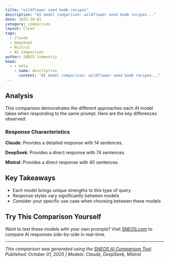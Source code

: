 ```yaml
---
title: "wildflower seed bomb recipes"
description: "AI model comparison: wildflower seed bomb recipes..."
date: 2025-10-01
category: comparison
layout: Clean
tags:
  - Claude
  - DeepSeek
  - Mistral
  - AI Comparison
author: SNEOS Community
head:
  - - meta
    - name: description
      content: "AI model comparison: wildflower seed bomb recipes..."
---
```


<ChatComparison
  title="wildflower seed bomb recipes"
  prompt="wildflower seed bomb recipes"
  :responses='{"Claude": "# DIY Wildflower Seed Bomb Recipes\n\nSeed bombs are a fun, eco-friendly way to spread wildflowers in suitable areas. Here are several effective recipes:\n\n## Basic Clay Recipe\n**Ingredients:**\n- 5 parts red clay powder\n- 3 parts compost or potting soil\n- 1 part native wildflower seeds\n- Water (as needed)\n\n**Instructions:**\n1. Mix dry ingredients in a bowl\n2. Gradually add water until mixture holds together\n3. Roll into walnut-sized balls\n4. Let dry for 24-48 hours\n\n## Paper Pulp Version\n**Ingredients:**\n- Shredded newspaper or paper towels\n- Native wildflower seeds\n- Compost\n- Water\n\n**Instructions:**\n1. Soak paper in water for 2 hours\n2. Blend into pulp\n3. Mix with equal parts compost and seeds\n4. Form balls and air dry\n\n## No-Clay Recipe\n**Ingredients:**\n- 3 parts potting soil\n- 1 part flour\n- 1 part wildflower seeds\n- Water\n\n**Instructions:**\n1. Mix dry ingredients\n2. Add water slowly until moldable\n3. Shape into balls\n4. Dry completely before use\n\n## Important Tips\n\n- **Use native species** appropriate for your region\n- **Get permission** before throwing on private property\n- **Best timing**: Fall or early spring planting\n- **Choose appropriate locations**: Disturbed soil, vacant lots, roadside areas (where legal)\n- **Storage**: Keep dried seed bombs in a cool, dry place\n\n## Recommended Native Wildflower Mixes\n- **Eastern US**: Black-eyed Susan, Purple Coneflower, Wild Bergamot\n- **Western US**: California Poppy, Lupine, Indian Paintbrush\n- **General**: Cosmos, Zinnias, Sunflowers (though these aren\u0027t native everywhere)\n\nWould you like specific native plant recommendations for your region?", "DeepSeek": "Of course! Making wildflower seed bombs is a fun, easy, and rewarding project for all ages. They are a fantastic way to guerilla garden, beautify neglected spaces, or simply plant in your own yard in a creative way.\n\nHere are a few classic and effective wildflower seed bomb recipes, from the simplest to the most durable.\n\n---\n\n### **A Crucial First Step: Choosing the Right Seeds**\n\nThis is the most important part for ecological success!\n* **Go Native:** Choose a mix of native wildflowers for your region. These are adapted to your local climate, require less water, and are most beneficial to local pollinators (bees, butterflies) and birds.\n* **Avoid Invasives:** Do not use invasive species or non-native ornamental flowers that can escape and harm local ecosystems.\n* **Source Responsibly:** Buy from a reputable native seed supplier.\n* **Consider the Site:** Is it sunny or shady? Dry or wet? Choose a seed mix that matches the conditions where you\u0027ll be throwing your bombs.\n\n---\n\n### **Recipe 1: The Classic Clay Seed Bomb (The Fukuoka Method)**\n\nThis is the most common and durable recipe. The clay protects the seeds from birds and wind until rain dissolves the bomb.\n\n**Ingredients:**\n* 1 part native wildflower seeds\n* 3 parts clay (powdered red or brown pottery clay is ideal, available at craft stores)\n* 5 parts compost or potting soil (sifted to remove large chunks)\n* Water (as needed)\n\n**Instructions:**\n1. **Mix Dry Ingredients:** In a large bowl, combine the seeds, clay powder, and compost. Mix thoroughly so the seeds are evenly distributed.\n2. **Add Water Slowly:** Slowly add water a little at a time, mixing with your hands. You want a consistency like Play-Doh or cookie dough\u2014moldable but not soggy.\n3. **Form the Bombs:** Pinch off small amounts of the mixture and roll them into firm, marble-sized balls. Don\u0027t make them too big, or they might not break down easily.\n4. **Dry:** Place the finished seed bombs on a tray lined with newspaper or parchment paper. Let them air dry for 24-48 hours in a well-ventilated area until they are completely hard.\n\n**Why it works:** The clay shell hardens, making the bomb easy to throw and protecting the seeds. The compost provides immediate nutrients for the seedlings once the clay dissolves in the rain.\n\n---\n\n### **Recipe 2: The Simple Paper Seed Bomb (Great for Kids)**\n\nThis method uses recycled paper and is less messy. The paper acts as the carrier and mulch for the seeds.\n\n**Ingredients:**\n* Colored construction paper or egg cartons (non-glossy, avoid plastic-lined)\n* Native wildflower seeds\n* Water\n* Blender (or a bowl for hand-mashing)\n* Cookie cutters (optional)\n* Screen or colander\n\n**Instructions:**\n1. **Tear \u0026 Soak:** Tear the paper into small pieces (about 1-inch squares). Place them in a bowl and cover with warm water. Soak for at least 30 minutes, or overnight.\n2. **Blend into Pulp:** Transfer the soaked paper to a blender. Blend until it becomes a smooth, pulpy slurry. Add a generous pinch of seeds and pulse just a few times to mix (don\u0027t blend them into oblivion!).\n3. **Drain the Pulp:** Pour the pulp into a colander or over a screen and press out the excess water.\n4. **Form Shapes:** You can either:\n * **Scoop and Squeeze:** Take a small handful of pulp, squeeze out more water, and form it into a small ball or a flat disc.\n * **Use Cookie Cutters:** Place cookie cutters on a towel, fill them with pulp, and press down firmly to remove water.\n5. **Dry Completely:** Let your paper seed bombs dry completely for a day or two. They will shrink and harden as they dry.\n\n**Why it works:** The paper pulp holds the seeds and, when wet, provides a moist environment for them to germinate. It\u0027s a fantastic recycling project.\n\n---\n\n### **Recipe 3: The \u0022Flinging Dough\u0022 Seed Bomb (No-Dry Method)**\n\nThis is a great, immediate-use recipe. You don\u0027t have to wait for them to dry; you can use them right away as a \u0022dough.\u0022\n\n**Ingredients:**\n* 2 parts potting soil or compost\n* 1 part flour (all-purpose or natural clay)\n* Enough water to make a thick, sticky dough\n* 1 part native wildflower seeds\n\n**Instructions:**\n1. **Make the Dough:** In a bowl, mix the soil and flour. Slowly add water and mix with your hands until a thick, sticky dough forms.\n2. **Add Seeds:** Gently knead the seeds into the dough until they are evenly distributed.\n3. **Form \u0026 Fling:** Break off small pieces and roll them into balls. These won\u0027t be as sturdy as clay bombs, but they are ready to be thrown or placed in your desired spot immediately.\n\n**Why it works:** The flour and water create a simple binder that holds the seed bomb together just long enough to get it to its destination. The soil provides the growing medium.\n\n---\n\n### **How to Use Your Seed Bombs**\n\n* **Timing is Everything:** The best time to \u0022bomb\u0022 is in the spring or fall, coinciding with natural rainy seasons.\n* **Aim for Bare Ground:** Throw your seed bombs onto disturbed, bare soil. They won\u0027t be as successful in thick, established lawns.\n* **Don\u0027t Bury Them:** Just toss them and let nature do the work. The whole point is that they will break down with rain.\n* **Guerrilla Gardening:** Toss them into vacant lots, roadside ditches (with care), or other neglected urban spaces to spread beauty. **(Always get permission if you\u0027re unsure about the land.)**\n\n### **Tips for Success**\n\n* **Label Them:** If you make different mixes (e.g., \u0022Sunny Mix,\u0022 \u0022Shade Mix\u0022), store them in labeled paper bags or jars.\n* **Storage:** Keep dried seed bombs in a cool, dry place until you\u0027re ready to use them.\n* **Patience:** Nature works on its own schedule. It might take a few weeks for the seeds to germinate after a good rain.\n\nHappy bomb making", "Mistral": "Wildflower seed bombs are a fun and eco-friendly way to spread native wildflowers. Here are a few simple recipes to create your own seed bombs:\n\n### Recipe 1: Clay and Soil Seed Bombs\n\n**Ingredients:**\n- 1 part wildflower seeds (native to your area)\n- 3 parts red clay powder\n- 5 parts compost or potting soil\n- Water\n\n**Instructions:**\n1. Mix the wildflower seeds, red clay powder, and compost or potting soil in a large bowl.\n2. Slowly add water while mixing until the mixture reaches a consistency similar to cookie dough.\n3. Roll the mixture into small balls, about the size of a marble.\n4. Place the seed bombs on a tray lined with parchment paper and let them dry for 24-48 hours.\n5. Once dry, store them in a cool, dry place until ready to use.\n\n### Recipe 2: Paper Pulp Seed Bombs\n\n**Ingredients:**\n- 1 part wildflower seeds\n- 2 parts shredded paper (newspaper or recycled paper)\n- Water\n\n**Instructions:**\n1. Soak the shredded paper in water for a few hours until it becomes soft and pulpy.\n2. Blend the paper pulp in a blender until smooth.\n3. Squeeze out excess water from the pulp.\n4. Mix the wildflower seeds into the paper pulp.\n5. Form the mixture into small balls and let them dry for 24-48 hours.\n6. Once dry, store them in a cool, dry place until ready to use.\n\n### Recipe 3: Coconut Coir Seed Bombs\n\n**Ingredients:**\n- 1 part wildflower seeds\n- 3 parts coconut coir (rehydrated)\n- 2 parts compost or potting soil\n- Water\n\n**Instructions:**\n1. Rehydrate the coconut coir by soaking it in water until it expands.\n2. Mix the wildflower seeds, rehydrated coconut coir, and compost or potting soil in a large bowl.\n3. Slowly add water while mixing until the mixture reaches a consistency similar to cookie dough.\n4. Roll the mixture into small balls, about the size of a marble.\n5. Place the seed bombs on a tray lined with parchment paper and let them dry for 24-48 hours.\n6. Once dry, store them in a cool, dry place until ready to use.\n\n### Tips for Using Seed Bombs:\n- Choose wildflower seeds that are native to your area to ensure they will thrive and support local pollinators.\n- Toss the seed bombs in areas where you want wildflowers to grow, such as vacant lots, meadows, or along trails.\n- Make sure to toss them during the appropriate planting season for your region.\n- Avoid areas with heavy foot traffic or where mowing is frequent.\n\nEnjoy spreading beauty and biodiversity with your homemade seed bombs!"}' 
  published-date="18:28"
/>

## Analysis

This comparison demonstrates the different approaches each AI model takes when responding to the same prompt. Here are the key differences observed:

### Response Characteristics

**Claude**: Provides a detailed response with 14 sentences. 

**DeepSeek**: Provides a direct response with 74 sentences. 

**Mistral**: Provides a direct response with 40 sentences. 

## Key Takeaways

- Each model brings unique strengths to this type of query
- Response styles vary significantly between models
- Consider your specific use case when choosing between these models

## Try This Comparison Yourself

Want to test these models with your own prompts? Visit [SNEOS.com](https://sneos.com) to compare AI responses side-by-side in real-time.

---

*This comparison was generated using the [SNEOS AI Comparison Tool](https://sneos.com)*
*Published: October 01, 2025 | Models: Claude, DeepSeek, Mistral*

